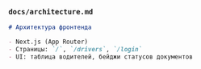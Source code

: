 ### `docs/architecture.md`
```markdown
# Архитектура фронтенда

- Next.js (App Router)
- Страницы: `/`, `/drivers`, `/login`
- UI: таблица водителей, бейджи статусов документов

